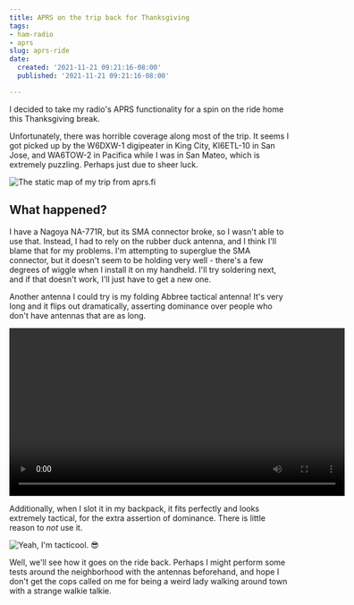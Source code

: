 ```yaml
---
title: APRS on the trip back for Thanksgiving
tags:
- ham-radio
- aprs
slug: aprs-ride
date:
  created: '2021-11-21 09:21:16-08:00'
  published: '2021-11-21 09:21:16-08:00'

---
```


I decided to take my radio's APRS functionality for a spin on the ride home this
Thanksgiving break.

Unfortunately, there was horrible coverage along most of the trip. It seems I
got picked up by the W6DXW-1 digipeater in King City, KI6ETL-10 in San Jose, and
WA6TOW-2 in Pacifica while I was in San Mateo, which is extremely puzzling.
Perhaps just due to sheer luck.

![The static map of my trip from aprs.fi](https://s3.us-west-000.backblazeb2.com/nyaabucket/7782ad3f22a6f0bce3bf7034792fd6c2bc5ca2e235dece3da40e2f5bd10844c4/staticmap.png)

## What happened?

I have a Nagoya NA-771R, but its SMA connector broke, so I wasn't able to use
that. Instead, I had to rely on the rubber duck antenna, and I think I'll blame
that for my problems. I'm attempting to superglue the SMA connector, but it
doesn't seem to be holding very well - there's a few degrees of wiggle when I
install it on my handheld. I'll try soldering next, and if that doesn't work,
I'll just have to get a new one.

Another antenna I could try is my folding Abbree tactical antenna! It's very
long and it flips out dramatically, asserting dominance over people who don't
have antennas that are as long.

<video height="300" controls>
  <source src="/_/2021/11/21/0/tactical-antenna.mp4" type="video/mp4">
  The tactical antenna, which flips out!!!
</video>

Additionally, when I slot it in my backpack, it fits perfectly and looks
extremely tactical, for the extra assertion of dominance. There is little reason
to _not_ use it.

![Yeah, I'm tacticool. 😎](https://s3.us-west-000.backblazeb2.com/nyaabucket/2d51f2bffe99ac8ebf68768182e7c213403f2b2664444c137697bcf72830d409/backpack-antenna.jpg)

Well, we'll see how it goes on the ride back. Perhaps I might perform some tests
around the neighborhood with the antennas beforehand, and hope I don't get the
cops called on me for being a weird lady walking around town with a strange
walkie talkie.